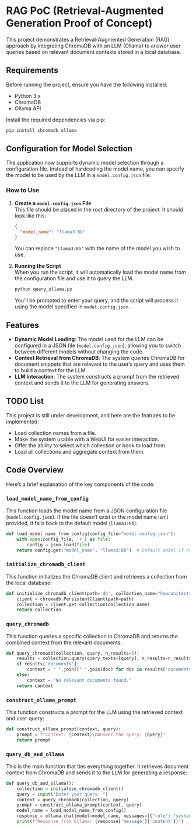 # RAG PoC (Retrieval-Augmented Generation Proof of Concept)

This project demonstrates a Retrieval-Augmented Generation (RAG) approach by integrating ChromaDB with an LLM (Ollama) to answer user queries based on relevant document contexts stored in a local database.

## Requirements

Before running the project, ensure you have the following installed:

- Python 3.x
- ChromaDB
- Ollama API

Install the required dependencies via pip:

```bash
pip install chromadb ollama
```

## Configuration for Model Selection

The application now supports dynamic model selection through a configuration file. Instead of hardcoding the model name, you can specify the model to be used by the LLM in a `model.config.json` file.

### How to Use

1. **Create a `model.config.json` File**  
   This file should be placed in the root directory of the project. It should look like this:

   ```json
   {
     "model_name": "llama3:8b"
   }
   ```

   You can replace `"llama3:8b"` with the name of the model you wish to use.

2. **Running the Script**  
   When you run the script, it will automatically load the model name from the configuration file and use it to query the LLM.

   ```bash
   python query_ollama.py
   ```

   You’ll be prompted to enter your query, and the script will process it using the model specified in `model.config.json`.

## Features

- **Dynamic Model Loading**: The model used for the LLM can be configured in a JSON file (`model.config.json`), allowing you to switch between different models without changing the code.
- **Context Retrieval from ChromaDB**: The system queries ChromaDB for document snippets that are relevant to the user’s query and uses them to build a context for the LLM.
- **LLM Interaction**: The system constructs a prompt from the retrieved context and sends it to the LLM for generating answers.

## TODO List

This project is still under development, and here are the features to be implemented:

- Load collection names from a file.
- Make the system usable with a WebUI for easier interaction.
- Offer the ability to select which collection or book to load from.
- Load all collections and aggregate context from them.

## Code Overview

Here’s a brief explanation of the key components of the code:

### `load_model_name_from_config`

This function loads the model name from a JSON configuration file (`model.config.json`). If the file doesn’t exist or the model name isn’t provided, it falls back to the default model (`llama3:8b`).

```python
def load_model_name_from_config(config_file="model.config.json"):
    with open(config_file, 'r') as file:
        config = json.load(file)
    return config.get("model_name", "llama3:8b")  # Default model if not found in config
```

### `initialize_chromadb_client`

This function initializes the ChromaDB client and retrieves a collection from the local database:

```python
def initialize_chromadb_client(path='db', collection_name="howcanitestthis"):
    client = chromadb.PersistentClient(path=path)
    collection = client.get_collection(collection_name)
    return collection
```

### `query_chromadb`

This function queries a specific collection in ChromaDB and returns the combined context from the relevant documents:

```python
def query_chromadb(collection, query, n_results=5):
    results = collection.query(query_texts=[query], n_results=n_results)
    if results['documents']:
        context = " ".join([" ".join(doc) for doc in results['documents']])
    else:
        context = "No relevant documents found."
    return context
```

### `construct_ollama_prompt`

This function constructs a prompt for the LLM using the retrieved context and user query:

```python
def construct_ollama_prompt(context, query):
    prompt = f"Context: {context}\nAnswer the query: {query}"
    return prompt
```

### `query_db_and_ollama`

This is the main function that ties everything together. It retrieves document context from ChromaDB and sends it to the LLM for generating a response:

```python
def query_db_and_ollama():
    collection = initialize_chromadb_client()
    query = input("Enter your query: ")
    context = query_chromadb(collection, query)
    prompt = construct_ollama_prompt(context, query)
    model_name = load_model_name_from_config()
    response = ollama.chat(model=model_name, messages=[{"role": "system", "content": prompt}])
    print(f"Response from Ollama: {response['message']['content']}")
```
